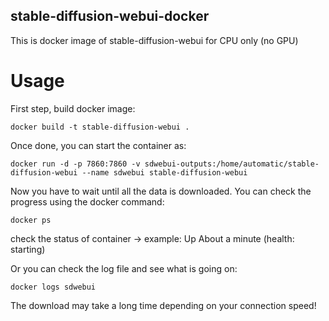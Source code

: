 ## stable-diffusion-webui-docker

This is docker image of stable-diffusion-webui for CPU only (no GPU)

# Usage

First step, build docker image:
```
docker build -t stable-diffusion-webui .  
```
Once done, you can start the container as:
```
docker run -d -p 7860:7860 -v sdwebui-outputs:/home/automatic/stable-diffusion-webui --name sdwebui stable-diffusion-webui  
```
Now you have to wait until all the data is downloaded. You can check the progress using the docker command:  
  
```
docker ps
```
check the status of container -> example: Up About a minute (health: starting)  
  
Or you can check the log file and see what is going on:
```
docker logs sdwebui
```

The download may take a long time depending on your connection speed!
